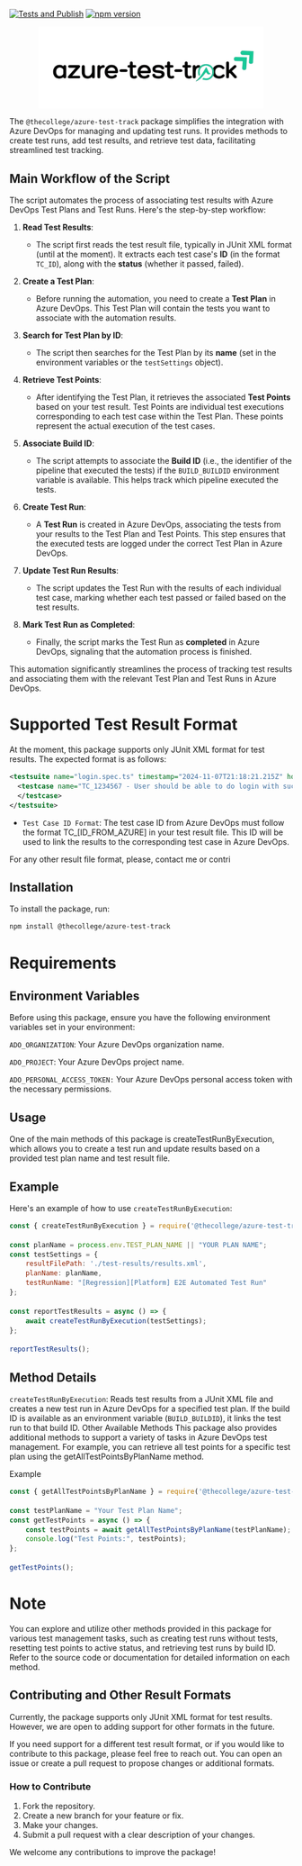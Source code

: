 [![Tests and Publish](https://github.com/TheCollegeHub/azure-test-track/actions/workflows/tests-publish.yml/badge.svg)](https://github.com/TheCollegeHub/azure-test-track/actions/workflows/tests-publish.yml) [![npm version](https://badge.fury.io/js/@thecollege%2Fazure-test-track.svg?icon=si%3Anpm&icon_color=%2334eacb)](https://badge.fury.io/js/@thecollege%2Fazure-test-track)



<p align="center">
  <img src="https://github.com/TheCollegeHub/azure-test-track/blob/main/logo-azure-test-track.png" width="400" style="height: auto; display: block; margin: 0 auto;">
</p>


The `@thecollege/azure-test-track` package simplifies the integration with Azure DevOps for managing and updating test runs. It provides methods to create test runs, add test results, and retrieve test data, facilitating streamlined test tracking.

## Main Workflow of the Script

The script automates the process of associating test results with Azure DevOps Test Plans and Test Runs. Here's the step-by-step workflow:

1. **Read Test Results**: 
   - The script first reads the test result file, typically in JUnit XML format (until at the moment). It extracts each test case's **ID** (in the format `TC_ID`), along with the **status** (whether it passed, failed).

2. **Create a Test Plan**:
   - Before running the automation, you need to create a **Test Plan** in Azure DevOps. This Test Plan will contain the tests you want to associate with the automation results.

3. **Search for Test Plan by ID**:
   - The script then searches for the Test Plan by its **name** (set in the environment variables or the `testSettings` object).

4. **Retrieve Test Points**:
   - After identifying the Test Plan, it retrieves the associated **Test Points** based on your test result. Test Points are individual test executions corresponding to each test case within the Test Plan. These points represent the actual execution of the test cases.

5. **Associate Build ID**:
   - The script attempts to associate the **Build ID** (i.e., the identifier of the pipeline that executed the tests) if the `BUILD_BUILDID` environment variable is available. This helps track which pipeline executed the tests.

6. **Create Test Run**:
   - A **Test Run** is created in Azure DevOps, associating the tests from your results to the Test Plan and Test Points. This step ensures that the executed tests are logged under the correct Test Plan in Azure DevOps.

7. **Update Test Run Results**:
   - The script updates the Test Run with the results of each individual test case, marking whether each test passed or failed based on the test results.

8. **Mark Test Run as Completed**:
   - Finally, the script marks the Test Run as **completed** in Azure DevOps, signaling that the automation process is finished.

This automation significantly streamlines the process of tracking test results and associating them with the relevant Test Plan and Test Runs in Azure DevOps.


# Supported Test Result Format
At the moment, this package supports only JUnit XML format for test results. The expected format is as follows:
```xml
<testsuite name="login.spec.ts" timestamp="2024-11-07T21:18:21.215Z" hostname="chromium" tests="1" failures="0" skipped="0" time="367.297" errors="0">
  <testcase name="TC_1234567 - User should be able to do login with success" classname="login.spec.ts" time="211.158">
  </testcase>
</testsuite>

```
- `Test Case ID Format`: The test case ID from Azure DevOps must follow the format TC_[ID_FROM_AZURE] in your test result file. This ID will be used to link the results to the corresponding test case in Azure DevOps.

For any other result file format, please, contact me or contri

## Installation

To install the package, run:

```bash
npm install @thecollege/azure-test-track
```

# Requirements

## Environment Variables
Before using this package, ensure you have the following environment variables set in your environment:

`ADO_ORGANIZATION`: Your Azure DevOps organization name.

`ADO_PROJECT`: Your Azure DevOps project name.

`ADO_PERSONAL_ACCESS_TOKEN:` Your Azure DevOps personal access token with the necessary permissions.

## Usage
One of the main methods of this package is createTestRunByExecution, which allows you to create a test run and update results based on a provided test plan name and test result file.

## Example
Here's an example of how to use 
`createTestRunByExecution`:
```javascript
const { createTestRunByExecution } = require('@thecollege/azure-test-track');

const planName = process.env.TEST_PLAN_NAME || "YOUR PLAN NAME";
const testSettings = {
    resultFilePath: './test-results/results.xml',
    planName: planName,
    testRunName: "[Regression][Platform] E2E Automated Test Run"
};

const reportTestResults = async () => {
    await createTestRunByExecution(testSettings);
};

reportTestResults();

```

## Method Details
`createTestRunByExecution`: Reads test results from a JUnit XML file and creates a new test run in Azure DevOps for a specified test plan. If the build ID is available as an environment variable (`BUILD_BUILDID`), it links the test run to that build ID.
Other Available Methods
This package also provides additional methods to support a variety of tasks in Azure DevOps test management. For example, you can retrieve all test points for a specific test plan using the getAllTestPointsByPlanName method.

Example
```javascript
const { getAllTestPointsByPlanName } = require('@thecollege/azure-test-track');

const testPlanName = "Your Test Plan Name";
const getTestPoints = async () => {
    const testPoints = await getAllTestPointsByPlanName(testPlanName);
    console.log("Test Points:", testPoints);
};

getTestPoints();
```

# Note
You can explore and utilize other methods provided in this package for various test management tasks, such as creating test runs without tests, resetting test points to active status, and retrieving test runs by build ID. Refer to the source code or documentation for detailed information on each method.


## Contributing and Other Result Formats

Currently, the package supports only JUnit XML format for test results. However, we are open to adding support for other formats in the future.

If you need support for a different test result format, or if you would like to contribute to this package, please feel free to reach out. You can open an issue or create a pull request to propose changes or additional formats.

### How to Contribute

1. Fork the repository.
2. Create a new branch for your feature or fix.
3. Make your changes.
4. Submit a pull request with a clear description of your changes.

We welcome any contributions to improve the package!
